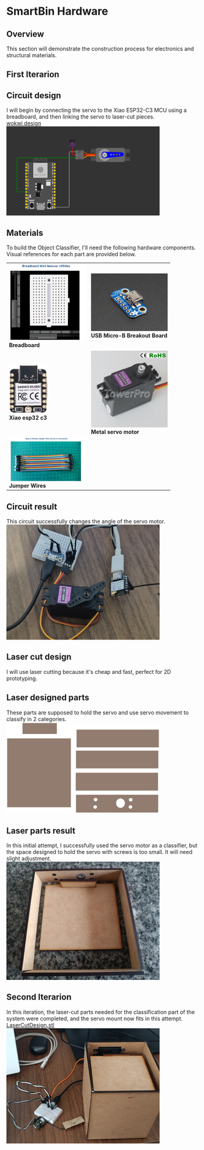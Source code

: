 # SmartBin Hardware 

## Overview
This section will demonstrate the construction process for electronics and structural materials.

## First Iterarion 

## Circuit design 
I will begin by connecting the servo to the Xiao ESP32-C3 MCU using a breadboard, and then linking the servo to laser-cut pieces.
<br>
[wokwi design](https://wokwi.com/projects/397272562672190465)
<br>
 <Img src="Imgs/Base_circuit.png" alt="circuit" width="400"/><br>

## Materials
To build the Object Classifier, I'll need the following hardware components. Visual references for each part are provided below.
<table>
<tr>
    <td>
        <Img src="Imgs/BreadBoard.png" alt="Breadboard" width="200"/><br>
        <strong>Breadboard</strong>
    </td>
    <td>
        <Img src="Imgs/Usb.jpg" alt="USB Micro-B Breakout Board" width="200"/><br>
        <strong>USB Micro-B Breakout Board</strong>
    </td>
</tr>
<tr>
    <td>
        <Img src="Imgs/Microcontroller.jpg" alt="Microcontroller" width="100"/><br>
        <strong>Xiao esp32 c3</strong>
    </td>    <td>
        <Img src="Imgs/MG996R.jpg" alt="Microcontroller" width="200"/><br>
        <strong>Metal servo motor</strong>
    </td>
</tr>
<tr>
    <td>
        <Img src="Imgs/JumperWires.png" alt="Track Sensor" width="200"/><br>
        <strong>Jumper Wires</strong>
    </td>
</tr>
</table>


## Circuit result
This circuit successfully changes the angle of the servo motor.
<br>
<Img src="Imgs/Mcu_servo_photo.jpeg" alt="circuit" width="400"><br>

## Laser cut design
I will use laser cutting because it's cheap and fast, perfect for 2D prototyping.

## Laser designed parts
These parts are supposed to hold the servo and use servo movement to classify in 2 categories.
<Img src="LaserCut/ServoMount.svg" alt="circuit" width="400"><br>

## Laser parts result
In this initial attempt, I successfully used the servo motor as a classifier, but the space designed to hold the servo with screws is too small. It will need slight adjustment.
<br>
<Img src="Imgs/First_it_laser_cut.jpeg" alt="circuit" width="400"><br>

## Second Iterarion 
In this iteration, the laser-cut parts needed for the classification part of the system were completed, and the servo mount now fits in this attempt.
[LaserCutDesign.stl](Design/LaserCut/LaserClassifier.stl)
<Img src="Imgs/Second_it_laser_cut.jpeg" alt="circuit" width="400"><br>
